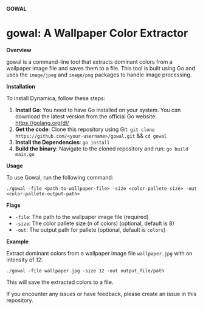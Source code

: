 **GOWAL**

**gowal: A Wallpaper Color Extractor**
=====================================

**Overview**

gowal is a command-line tool that extracts dominant colors from a wallpaper image file and saves them to a file. This tool is built using Go and uses the `image/jpeg` and `image/png` packages to handle image processing.

**Installation**

To install Dynamica, follow these steps:

1. **Install Go**: You need to have Go installed on your system. You can download the latest version from the official Go website: <https://golang.org/dl/>
2. **Get the code**: Clone this repository using Git: `git clone https://github.com/<your-username>/gowal.git` && `cd gowal`
3. **Install the Dependencies**: `go install`
3. **Build the binary**: Navigate to the cloned repository and run: `go build main.go`

**Usage**

To use Gowal, run the following command:
```
./gowal -file <path-to-wallpaper-file> -size <color-pallete-size> -out <color-pallete-output-path> 
```
**Flags**

* `-file`: The path to the wallpaper image file (required)
* `-size`: The color pallete size (n of colors) (optional, default is 8)
* `-out`: The output path for pallete (optional, default is `colors`)


**Example**

Extract dominant colors from a wallpaper image file `wallpaper.jpg` with an intensity of 12:
```
./gowal -file wallpaper.jpg -size 12 -out output_file/path
```
This will save the extracted colors to a file.



If you encounter any issues or have feedback, please create an issue in this repository.